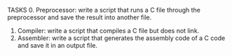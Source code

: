 TASKS
0. Preprocessor: write a script that runs a C file through the preprocessor and save the result into another file.
1. Compiler: write a script that compiles a C file but does not link.
2. Assembler: write a script that generates the assembly code of a C code and save it in an output file.

